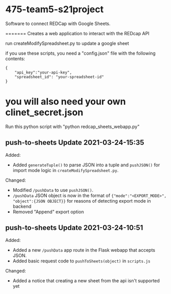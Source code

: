 # 475-team5-s21project

Software to connect REDCap with Google Sheets.

=======
Creates a web application to interact with the REDcap API


run createModifySpreadsheet.py to update a google sheet



if you use these scripts, you need a "config.json" file with the following contents:

```
{
	"api_key":"your-api-key",
	"spreadsheet_id": "your-spreadsheet-id"
}
```

you will also need your own clinet_secret.json
=======
Run this python script with "python redcap_sheets_webapp.py"


## push-to-sheets Update 2021-03-24-15:35
Added:
* Added `generateTuple()` to parse JSON into a tuple and `pushJSON()` for import mode logic in `createModifySpreadsheet.py`. 

Changed:
* Modified `/pushData` to use `pushJSON()`.
* `/pushData` JSON object is now in the format of `{"mode":"<EXPORT_MODE>", "object":{JSON OBJECT}}` for reasons of detecting export mode in backend
* Removed "Append" export option

## push-to-sheets Update 2021-03-24-10:51
Added:
* Added a new `/pushData` app route in the Flask webapp that accepts JSON.
* Added basic request code to `pushToSheets(object)` in `scripts.js`

Changed:
* Added a notice that creating a new sheet from the api isn't supported yet
